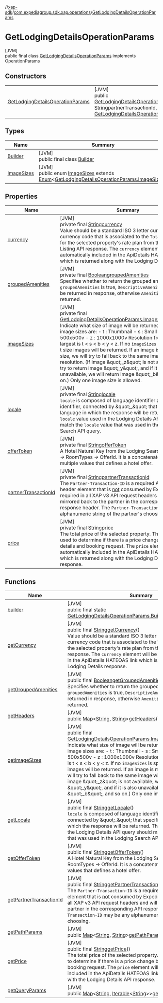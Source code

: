 //[xap-sdk](../../../index.md)/[com.expediagroup.sdk.xap.operations](../index.md)/[GetLodgingDetailsOperationParams](index.md)

# GetLodgingDetailsOperationParams

[JVM]\
public final class [GetLodgingDetailsOperationParams](index.md) implements OperationParams

## Constructors

| | |
|---|---|
| [GetLodgingDetailsOperationParams](-get-lodging-details-operation-params.md) | [JVM]<br>public [GetLodgingDetailsOperationParams](index.md)[GetLodgingDetailsOperationParams](-get-lodging-details-operation-params.md)([String](https://docs.oracle.com/javase/8/docs/api/java/lang/String.html)offerToken, [String](https://docs.oracle.com/javase/8/docs/api/java/lang/String.html)partnerTransactionId, [String](https://docs.oracle.com/javase/8/docs/api/java/lang/String.html)price, [String](https://docs.oracle.com/javase/8/docs/api/java/lang/String.html)currency, [String](https://docs.oracle.com/javase/8/docs/api/java/lang/String.html)locale, [GetLodgingDetailsOperationParams.ImageSizes](-image-sizes/index.md)imageSizes, [Boolean](https://docs.oracle.com/javase/8/docs/api/java/lang/Boolean.html)groupedAmenities) |

## Types

| Name | Summary |
|---|---|
| [Builder](-builder/index.md) | [JVM]<br>public final class [Builder](-builder/index.md) |
| [ImageSizes](-image-sizes/index.md) | [JVM]<br>public enum [ImageSizes](-image-sizes/index.md) extends [Enum](https://docs.oracle.com/javase/8/docs/api/java/lang/Enum.html)&lt;[GetLodgingDetailsOperationParams.ImageSizes](-image-sizes/index.md)&gt; |

## Properties

| Name | Summary |
|---|---|
| [currency](index.md#-187579808%2FProperties%2F699445674) | [JVM]<br>private final [String](https://docs.oracle.com/javase/8/docs/api/java/lang/String.html)[currency](index.md#-187579808%2FProperties%2F699445674)<br>Value should be a standard ISO 3 letter currency code.  The currency code that is associated to the `TotalPrice` element for the selected property's rate plan from the Lodging Listing API response.  The `currency` element will be automatically included in the ApiDetails HATEOAS link which is returned along with the Lodging Details response. |
| [groupedAmenities](index.md#162357272%2FProperties%2F699445674) | [JVM]<br>private final [Boolean](https://docs.oracle.com/javase/8/docs/api/java/lang/Boolean.html)[groupedAmenities](index.md#162357272%2FProperties%2F699445674)<br>Specifies whether to return the grouped amenities. If `groupedAmenities` is true, `DescriptiveAmenities` node will be returned in response, otherwise `Amenities` node will be returned. |
| [imageSizes](index.md#-1316289478%2FProperties%2F699445674) | [JVM]<br>private final [GetLodgingDetailsOperationParams.ImageSizes](-image-sizes/index.md)[imageSizes](index.md#-1316289478%2FProperties%2F699445674)<br>Indicate what size of image will be returned.  The available image sizes are: - t : Thumbnail - s : Small - b : Big - y : 500x500v - z : 1000x1000v  Resolution from smallest to largest is t < s < b < y < z.  If no `imageSizes` is specified, the t size images will be returned.  If an image is missing in one size, we will try to fall back to the same image with lower resolution.  (If image \&quot;_z\&quot; is not available, we will try to return image \&quot;_y\&quot;, and if it is also unavailable, we will return image \&quot;_b\&quot;, and so on.)  Only one image size is allowed. |
| [locale](index.md#-1262785225%2FProperties%2F699445674) | [JVM]<br>private final [String](https://docs.oracle.com/javase/8/docs/api/java/lang/String.html)[locale](index.md#-1262785225%2FProperties%2F699445674)<br>`locale` is composed of language identifier and region identifier, connected by \&quot;_\&quot; that specifies the language in which the response will be returned.  The `locale` value used in the Lodging Details API query should match the `locale` value that was used in the Lodging Search API query. |
| [offerToken](index.md#-1233685004%2FProperties%2F699445674) | [JVM]<br>private final [String](https://docs.oracle.com/javase/8/docs/api/java/lang/String.html)[offerToken](index.md#-1233685004%2FProperties%2F699445674)<br>A Hotel Natural Key from the Lodging Search API -> Hotels -> RoomTypes -> OfferId. It is a concatenated string of multiple values that defines a hotel offer. |
| [partnerTransactionId](index.md#-848071744%2FProperties%2F699445674) | [JVM]<br>private final [String](https://docs.oracle.com/javase/8/docs/api/java/lang/String.html)[partnerTransactionId](index.md#-848071744%2FProperties%2F699445674)<br>The `Partner-Transaction-ID` is a required API request header element that is <u>not</u> consumed by Expedia. It will be required in all XAP v3 API request headers and will be mirrored back to the partner in the corresponding API response header.  The `Partner-Transaction-ID` may be any alphanumeric string of the partner's choosing. |
| [price](index.md#-1792883328%2FProperties%2F699445674) | [JVM]<br>private final [String](https://docs.oracle.com/javase/8/docs/api/java/lang/String.html)[price](index.md#-1792883328%2FProperties%2F699445674)<br>The total price of the selected property.  This value will be used to determine if there is a price change between the details and booking request.  The `price` element will be automatically included in the ApiDetails HATEOAS link which is returned along with the Lodging Details API response. |

## Functions

| Name | Summary |
|---|---|
| [builder](builder.md) | [JVM]<br>public final static [GetLodgingDetailsOperationParams.Builder](-builder/index.md)[builder](builder.md)() |
| [getCurrency](get-currency.md) | [JVM]<br>public final [String](https://docs.oracle.com/javase/8/docs/api/java/lang/String.html)[getCurrency](get-currency.md)()<br>Value should be a standard ISO 3 letter currency code.  The currency code that is associated to the `TotalPrice` element for the selected property's rate plan from the Lodging Listing API response.  The `currency` element will be automatically included in the ApiDetails HATEOAS link which is returned along with the Lodging Details response. |
| [getGroupedAmenities](get-grouped-amenities.md) | [JVM]<br>public final [Boolean](https://docs.oracle.com/javase/8/docs/api/java/lang/Boolean.html)[getGroupedAmenities](get-grouped-amenities.md)()<br>Specifies whether to return the grouped amenities. If `groupedAmenities` is true, `DescriptiveAmenities` node will be returned in response, otherwise `Amenities` node will be returned. |
| [getHeaders](get-headers.md) | [JVM]<br>public [Map](https://docs.oracle.com/javase/8/docs/api/java/util/Map.html)&lt;[String](https://docs.oracle.com/javase/8/docs/api/java/lang/String.html), [String](https://docs.oracle.com/javase/8/docs/api/java/lang/String.html)&gt;[getHeaders](get-headers.md)() |
| [getImageSizes](get-image-sizes.md) | [JVM]<br>public final [GetLodgingDetailsOperationParams.ImageSizes](-image-sizes/index.md)[getImageSizes](get-image-sizes.md)()<br>Indicate what size of image will be returned.  The available image sizes are: - t : Thumbnail - s : Small - b : Big - y : 500x500v - z : 1000x1000v  Resolution from smallest to largest is t < s < b < y < z.  If no `imageSizes` is specified, the t size images will be returned.  If an image is missing in one size, we will try to fall back to the same image with lower resolution.  (If image \&quot;_z\&quot; is not available, we will try to return image \&quot;_y\&quot;, and if it is also unavailable, we will return image \&quot;_b\&quot;, and so on.)  Only one image size is allowed. |
| [getLocale](get-locale.md) | [JVM]<br>public final [String](https://docs.oracle.com/javase/8/docs/api/java/lang/String.html)[getLocale](get-locale.md)()<br>`locale` is composed of language identifier and region identifier, connected by \&quot;_\&quot; that specifies the language in which the response will be returned.  The `locale` value used in the Lodging Details API query should match the `locale` value that was used in the Lodging Search API query. |
| [getOfferToken](get-offer-token.md) | [JVM]<br>public final [String](https://docs.oracle.com/javase/8/docs/api/java/lang/String.html)[getOfferToken](get-offer-token.md)()<br>A Hotel Natural Key from the Lodging Search API -> Hotels -> RoomTypes -> OfferId. It is a concatenated string of multiple values that defines a hotel offer. |
| [getPartnerTransactionId](get-partner-transaction-id.md) | [JVM]<br>public final [String](https://docs.oracle.com/javase/8/docs/api/java/lang/String.html)[getPartnerTransactionId](get-partner-transaction-id.md)()<br>The `Partner-Transaction-ID` is a required API request header element that is <u>not</u> consumed by Expedia. It will be required in all XAP v3 API request headers and will be mirrored back to the partner in the corresponding API response header.  The `Partner-Transaction-ID` may be any alphanumeric string of the partner's choosing. |
| [getPathParams](get-path-params.md) | [JVM]<br>public [Map](https://docs.oracle.com/javase/8/docs/api/java/util/Map.html)&lt;[String](https://docs.oracle.com/javase/8/docs/api/java/lang/String.html), [String](https://docs.oracle.com/javase/8/docs/api/java/lang/String.html)&gt;[getPathParams](get-path-params.md)() |
| [getPrice](get-price.md) | [JVM]<br>public final [String](https://docs.oracle.com/javase/8/docs/api/java/lang/String.html)[getPrice](get-price.md)()<br>The total price of the selected property.  This value will be used to determine if there is a price change between the details and booking request.  The `price` element will be automatically included in the ApiDetails HATEOAS link which is returned along with the Lodging Details API response. |
| [getQueryParams](get-query-params.md) | [JVM]<br>public [Map](https://docs.oracle.com/javase/8/docs/api/java/util/Map.html)&lt;[String](https://docs.oracle.com/javase/8/docs/api/java/lang/String.html), [Iterable](https://docs.oracle.com/javase/8/docs/api/java/lang/Iterable.html)&lt;[String](https://docs.oracle.com/javase/8/docs/api/java/lang/String.html)&gt;&gt;[getQueryParams](get-query-params.md)() |

